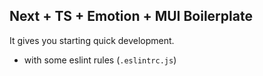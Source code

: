 ## Next + TS + Emotion + MUI Boilerplate

It gives you starting quick development.

- with some eslint rules (`.eslintrc.js`)
